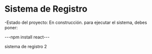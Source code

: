 <h1>Sistema de Registro</h1>

-Estado del proyecto: En construcción.
para ejecutar el sistema, debes poner:

---npm install react---

sistema de registro 2
